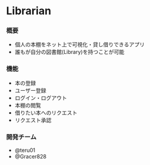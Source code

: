 # Librarian

### 概要
- 個人の本棚をネット上で可視化・貸し借りできるアプリ
- 誰もが自分の図書館(Library)を持つことが可能

### 機能
- 本の登録
- ユーザー登録
- ログイン・ログアウト
- 本棚の閲覧
- 借りたい本へのリクエスト
- リクエスト承認

### 開発チーム
- @teru01
- @Gracer828

